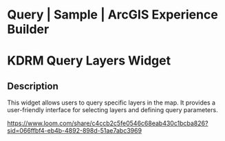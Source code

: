 # Query | Sample | ArcGIS Experience Builder

# KDRM Query Layers Widget
## Description

This widget allows users to query specific layers in the map. It provides a user-friendly interface for selecting layers and defining query parameters.

https://www.loom.com/share/c4ccb2c5fe0546c68eab430c1bcba826?sid=066ffbf4-eb4b-4892-898d-51ae7abc3969